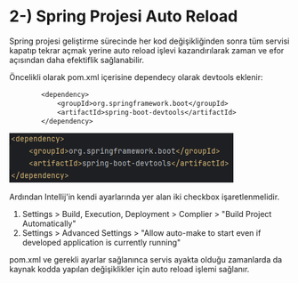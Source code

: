 # 2-)  Spring Projesi Auto Reload
Spring projesi geliştirme sürecinde her kod değişikliğinden sonra tüm servisi kapatıp tekrar açmak yerine auto reload işlevi kazandırılarak zaman ve efor açısından daha efektiflik sağlanabilir.


Öncelikli olarak pom.xml içerisine dependecy olarak devtools eklenir:

```
		<dependency>
			<groupId>org.springframework.boot</groupId>
			<artifactId>spring-boot-devtools</artifactId>
		</dependency>
```
![](/1-Spring-Overview/attachment/Clipboard_2025-03-14-14-17-56.png)

Ardından Intellij'in kendi ayarlarında yer alan iki checkbox işaretlenmelidir.

1. Settings > Build, Execution, Deployment > Complier > "Build Project Automatically"
2. Settings > Advanced Settings > "Allow auto-make to start even if developed application is currently running"

pom.xml ve gerekli ayarlar sağlanınca servis ayakta olduğu zamanlarda da kaynak kodda yapılan değişiklikler için auto reload işlemi sağlanır. 
